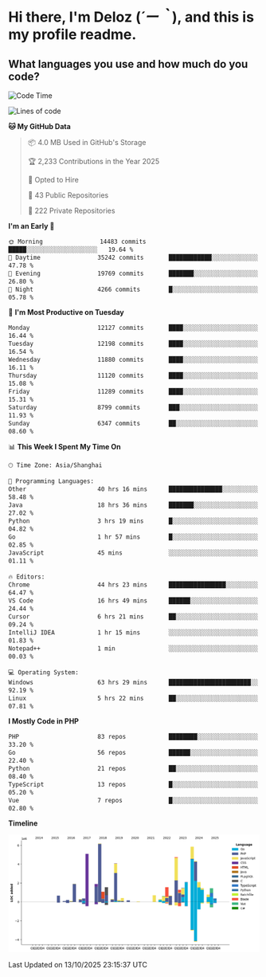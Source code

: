 # **Hi there, I'm Deloz (*´ー｀*), and this is my profile readme.**

## **What languages you use and how much do you code?**

<!--START_SECTION:waka-->
![Code Time](http://img.shields.io/badge/Code%20Time-7%2C755%20hrs%208%20mins-blue)

![Lines of code](https://img.shields.io/badge/From%20Hello%20World%20I%27ve%20Written-54.0%20million%20lines%20of%20code-blue)

**🐱 My GitHub Data** 

> 📦 4.0 MB Used in GitHub's Storage 
 > 
> 🏆 2,233 Contributions in the Year 2025
 > 
> 💼 Opted to Hire
 > 
> 📜 43 Public Repositories 
 > 
> 🔑 222 Private Repositories 
 > 
**I'm an Early 🐤** 

```text
🌞 Morning                14483 commits       █████░░░░░░░░░░░░░░░░░░░░   19.64 % 
🌆 Daytime                35242 commits       ████████████░░░░░░░░░░░░░   47.78 % 
🌃 Evening                19769 commits       ███████░░░░░░░░░░░░░░░░░░   26.80 % 
🌙 Night                  4266 commits        █░░░░░░░░░░░░░░░░░░░░░░░░   05.78 % 
```
📅 **I'm Most Productive on Tuesday** 

```text
Monday                   12127 commits       ████░░░░░░░░░░░░░░░░░░░░░   16.44 % 
Tuesday                  12198 commits       ████░░░░░░░░░░░░░░░░░░░░░   16.54 % 
Wednesday                11880 commits       ████░░░░░░░░░░░░░░░░░░░░░   16.11 % 
Thursday                 11120 commits       ████░░░░░░░░░░░░░░░░░░░░░   15.08 % 
Friday                   11289 commits       ████░░░░░░░░░░░░░░░░░░░░░   15.31 % 
Saturday                 8799 commits        ███░░░░░░░░░░░░░░░░░░░░░░   11.93 % 
Sunday                   6347 commits        ██░░░░░░░░░░░░░░░░░░░░░░░   08.60 % 
```


📊 **This Week I Spent My Time On** 

```text
🕑︎ Time Zone: Asia/Shanghai

💬 Programming Languages: 
Other                    40 hrs 16 mins      ███████████████░░░░░░░░░░   58.48 % 
Java                     18 hrs 36 mins      ███████░░░░░░░░░░░░░░░░░░   27.02 % 
Python                   3 hrs 19 mins       █░░░░░░░░░░░░░░░░░░░░░░░░   04.82 % 
Go                       1 hr 57 mins        █░░░░░░░░░░░░░░░░░░░░░░░░   02.85 % 
JavaScript               45 mins             ░░░░░░░░░░░░░░░░░░░░░░░░░   01.11 % 

🔥 Editors: 
Chrome                   44 hrs 23 mins      ████████████████░░░░░░░░░   64.47 % 
VS Code                  16 hrs 49 mins      ██████░░░░░░░░░░░░░░░░░░░   24.44 % 
Cursor                   6 hrs 21 mins       ██░░░░░░░░░░░░░░░░░░░░░░░   09.24 % 
IntelliJ IDEA            1 hr 15 mins        ░░░░░░░░░░░░░░░░░░░░░░░░░   01.83 % 
Notepad++                1 min               ░░░░░░░░░░░░░░░░░░░░░░░░░   00.03 % 

💻 Operating System: 
Windows                  63 hrs 29 mins      ███████████████████████░░   92.19 % 
Linux                    5 hrs 22 mins       ██░░░░░░░░░░░░░░░░░░░░░░░   07.81 % 
```

**I Mostly Code in PHP** 

```text
PHP                      83 repos            ████████░░░░░░░░░░░░░░░░░   33.20 % 
Go                       56 repos            ██████░░░░░░░░░░░░░░░░░░░   22.40 % 
Python                   21 repos            ██░░░░░░░░░░░░░░░░░░░░░░░   08.40 % 
TypeScript               13 repos            █░░░░░░░░░░░░░░░░░░░░░░░░   05.20 % 
Vue                      7 repos             █░░░░░░░░░░░░░░░░░░░░░░░░   02.80 % 
```



**Timeline**

![Lines of Code chart](https://raw.githubusercontent.com/deloz/deloz/main/assets/bar_graph.png)


 Last Updated on 13/10/2025 23:15:37 UTC
<!--END_SECTION:waka-->
